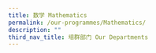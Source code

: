 ```yaml
---
title: 数学 Mathematics
permalink: /our-programmes/Mathematics/
description: ""
third_nav_title: 培群部门 Our Departments
---
```





